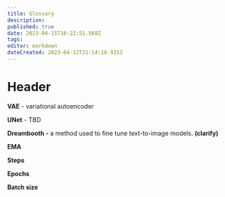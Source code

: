 ```yaml
---
title: Glossary
description: 
published: true
date: 2023-04-15T16:22:51.568Z
tags: 
editor: markdown
dateCreated: 2023-04-12T21:14:18.915Z
---
```


# Header

**VAE** - variational autoencoder 

**UNet** - TBD

**Dreambooth -** a method used to fine tune text-to-image models. **(clarify)**

**EMA**

**Steps**

**Epochs**

**Batch size**